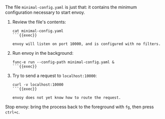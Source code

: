 
The file `minimal-config.yaml` is just that: it contains the minimum configuration necessary to start envoy.

1. Review the file's contents:

    ```
    cat minimal-config.yaml
    ```{{exec}}

    envoy will listen on port 10000, and is configured with no filters.

1. Run envoy in the background:

    ```
    func-e run --config-path minimal-config.yaml &
    ```{{exec}}

1. Try to send a request to `localhost:10000`:

    ```
    curl -v localhost:10000
    ```{{exec}}

    envoy does not yet know how to route the request.

Stop envoy: bring the process back to the foreground with `fg`, then press `ctrl+c`.
